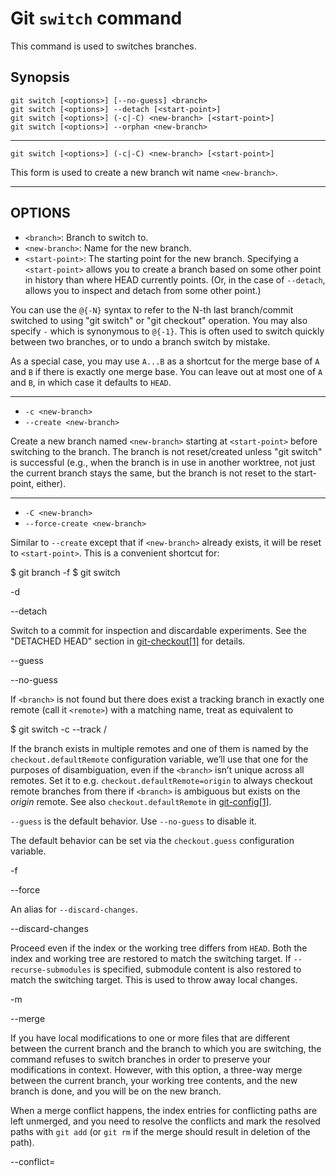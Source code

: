 # Git `switch` command

This command is used to switches branches.

## Synopsis

```shell
git switch [<options>] [--no-guess] <branch>
git switch [<options>] --detach [<start-point>]
git switch [<options>] (-c|-C) <new-branch> [<start-point>]
git switch [<options>] --orphan <new-branch>
```

---
```shell
git switch [<options>] (-c|-C) <new-branch> [<start-point>]
```

This form is used to create a new branch wit name `<new-branch>`. 

---

## OPTIONS

- `<branch>`: Branch to switch to.
- `<new-branch>`: Name for the new branch.
- `<start-point>`:  The starting point for the new branch. Specifying a `<start-point>` allows you to create a branch based on some other point in history than where HEAD currently points. (Or, in the case of `--detach`, allows you to inspect and detach from some other point.)

You can use the `@{-N}` syntax to refer to the N-th last branch/commit switched to using "git switch" or "git checkout" operation. You may also specify `-` which is synonymous to `@{-1}`. This is often used to switch quickly between two branches, or to undo a branch switch by mistake.

As a special case, you may use `A...B` as a shortcut for the merge base of `A` and `B` if there is exactly one merge base. You can leave out at most one of `A` and `B`, in which case it defaults to `HEAD`.

---
- `-c <new-branch>`
- `--create <new-branch>`

Create a new branch named `<new-branch>` starting at `<start-point>` before switching to the branch. The branch is not reset/created unless "git switch" is successful (e.g., when the branch is in use in another worktree, not just the current branch stays the same, but the branch is not reset to the start-point, either).

---
- `-C <new-branch>`
- `--force-create <new-branch>`

Similar to `--create` except that if `<new-branch>` already exists, it will be reset to `<start-point>`. This is a convenient shortcut for:

$ git branch -f <new-branch>
$ git switch <new-branch>

[](https://git-scm.com/docs/git-switch#Documentation/git-switch.txt--d)-d

[](https://git-scm.com/docs/git-switch#Documentation/git-switch.txt---detach)--detach

Switch to a commit for inspection and discardable experiments. See the "DETACHED HEAD" section in [git-checkout[1]](https://git-scm.com/docs/git-checkout) for details.

[](https://git-scm.com/docs/git-switch#Documentation/git-switch.txt---guess)--guess

[](https://git-scm.com/docs/git-switch#Documentation/git-switch.txt---no-guess)--no-guess

If `<branch>` is not found but there does exist a tracking branch in exactly one remote (call it `<remote>`) with a matching name, treat as equivalent to

$ git switch -c <branch> --track <remote>/<branch>

If the branch exists in multiple remotes and one of them is named by the `checkout.defaultRemote` configuration variable, we’ll use that one for the purposes of disambiguation, even if the `<branch>` isn’t unique across all remotes. Set it to e.g. `checkout.defaultRemote=origin` to always checkout remote branches from there if `<branch>` is ambiguous but exists on the _origin_ remote. See also `checkout.defaultRemote` in [git-config[1]](https://git-scm.com/docs/git-config).

`--guess` is the default behavior. Use `--no-guess` to disable it.

The default behavior can be set via the `checkout.guess` configuration variable.

[](https://git-scm.com/docs/git-switch#Documentation/git-switch.txt--f)-f

[](https://git-scm.com/docs/git-switch#Documentation/git-switch.txt---force)--force

An alias for `--discard-changes`.

[](https://git-scm.com/docs/git-switch#Documentation/git-switch.txt---discard-changes)--discard-changes

Proceed even if the index or the working tree differs from `HEAD`. Both the index and working tree are restored to match the switching target. If `--recurse-submodules` is specified, submodule content is also restored to match the switching target. This is used to throw away local changes.

[](https://git-scm.com/docs/git-switch#Documentation/git-switch.txt--m)-m

[](https://git-scm.com/docs/git-switch#Documentation/git-switch.txt---merge)--merge

If you have local modifications to one or more files that are different between the current branch and the branch to which you are switching, the command refuses to switch branches in order to preserve your modifications in context. However, with this option, a three-way merge between the current branch, your working tree contents, and the new branch is done, and you will be on the new branch.

When a merge conflict happens, the index entries for conflicting paths are left unmerged, and you need to resolve the conflicts and mark the resolved paths with `git add` (or `git rm` if the merge should result in deletion of the path).

[](https://git-scm.com/docs/git-switch#Documentation/git-switch.txt---conflictltstylegt)--conflict=<style>

The same as `--merge` option above, but changes the way the conflicting hunks are presented, overriding the `merge.conflictStyle` configuration variable. Possible values are "merge" (default), "diff3", and "zdiff3".

[](https://git-scm.com/docs/git-switch#Documentation/git-switch.txt--q)-q

[](https://git-scm.com/docs/git-switch#Documentation/git-switch.txt---quiet)--quiet

Quiet, suppress feedback messages.

[](https://git-scm.com/docs/git-switch#Documentation/git-switch.txt---progress)--progress

[](https://git-scm.com/docs/git-switch#Documentation/git-switch.txt---no-progress)--no-progress

Progress status is reported on the standard error stream by default when it is attached to a terminal, unless `--quiet` is specified. This flag enables progress reporting even if not attached to a terminal, regardless of `--quiet`.

[](https://git-scm.com/docs/git-switch#Documentation/git-switch.txt--t)-t

[](https://git-scm.com/docs/git-switch#Documentation/git-switch.txt---trackdirectinherit)--track [direct|inherit]

When creating a new branch, set up "upstream" configuration. `-c` is implied. See `--track` in [git-branch[1]](https://git-scm.com/docs/git-branch) for details.

If no `-c` option is given, the name of the new branch will be derived from the remote-tracking branch, by looking at the local part of the refspec configured for the corresponding remote, and then stripping the initial part up to the "*". This would tell us to use `hack` as the local branch when branching off of `origin/hack` (or `remotes/origin/hack`, or even `refs/remotes/origin/hack`). If the given name has no slash, or the above guessing results in an empty name, the guessing is aborted. You can explicitly give a name with `-c` in such a case.

[](https://git-scm.com/docs/git-switch#Documentation/git-switch.txt---no-track)--no-track

Do not set up "upstream" configuration, even if the `branch.autoSetupMerge` configuration variable is true.

[](https://git-scm.com/docs/git-switch#Documentation/git-switch.txt---orphanltnew-branchgt)--orphan <new-branch>

Create a new unborn branch, named `<new-branch>`. All tracked files are removed.

[](https://git-scm.com/docs/git-switch#Documentation/git-switch.txt---ignore-other-worktrees)--ignore-other-worktrees

`git switch` refuses when the wanted ref is already checked out by another worktree. This option makes it check the ref out anyway. In other words, the ref can be held by more than one worktree.

[](https://git-scm.com/docs/git-switch#Documentation/git-switch.txt---recurse-submodules)--recurse-submodules

[](https://git-scm.com/docs/git-switch#Documentation/git-switch.txt---no-recurse-submodules)--no-recurse-submodules

Using `--recurse-submodules` will update the content of all active submodules according to the commit recorded in the superproject. If nothing (or `--no-recurse-submodules`) is used, submodules working trees will not be updated. Just like [git-submodule[1]](https://git-scm.com/docs/git-submodule), this will detach `HEAD` of the submodules.
## References

- https://git-scm.com/docs/git-switch
